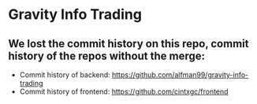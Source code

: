 # Gravity Info Trading

## We lost the commit history on this repo, commit history of the repos without the merge:
- Commit history of backend: https://github.com/alfman99/gravity-info-trading
- Commit history of frontend: https://github.com/cintxgc/frontend
